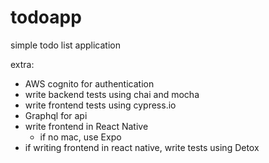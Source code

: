 # todoapp

simple todo list application

extra:

- AWS cognito for authentication
- write backend tests using chai and mocha
- write frontend tests using cypress.io
- Graphql for api
- write frontend in React Native
  - if no mac, use Expo
- if writing frontend in react native, write tests using Detox
